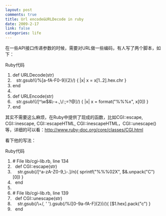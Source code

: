 ```yaml
--- 
layout: post
comments: true
title: Url encode&URLDecode in ruby
date: 2009-2-17
link: false
categories: life
---
```

<p>在一些API接口传递参数的时候，需要对URL做一些编码，有人写了两个脚本，如下：</p>
<p>
<div class="codeText">
<div class="codeHead">Ruby代码</div>
<ol start="1" class="dp-rb">
    <li class="alt"><span><span class="keyword">def</span><span>&nbsp;URLDecode(str)&nbsp;&nbsp;</span></span></li>
    <li class=""><span>&nbsp;&nbsp;&nbsp;str.gsub!(/%[a-fA-F0-9]{2}/)&nbsp;{&nbsp;|x|&nbsp;x&nbsp;=&nbsp;x[1..2].hex.chr&nbsp;}&nbsp;&nbsp;</span></li>
    <li class="alt"><span><span class="keyword">end</span><span>&nbsp;&nbsp;</span></span></li>
    <li class=""><span>&nbsp;&nbsp;&nbsp;</span></li>
    <li class="alt"><span><span class="keyword">def</span><span>&nbsp;URLEncode(str)&nbsp;&nbsp;</span></span></li>
    <li class=""><span>&nbsp;&nbsp;&nbsp;str.gsub!(/[^\w$&amp;\-+.,\/:;=?@]/)&nbsp;{&nbsp;|x|&nbsp;x&nbsp;=&nbsp;format(<span class="string">&quot;%%%x&quot;</span><span>,&nbsp;x[0])&nbsp;}&nbsp;&nbsp;</span></span></li>
    <li class="alt"><span><span class="keyword">end</span><span>&nbsp;&nbsp;</span></span></li>
</ol>
</div>
其实不需要这么麻烦，在Ruby中提供了现成的函数，比如CGI::escape, CGI::inescape, CGI::escapeHTML, CGI::inescapeHTML，CGI::unescape()等，详细的可以看：<a href="http://www.ruby-doc.org/core/classes/CGI.html">http://www.ruby-doc.org/core/classes/CGI.html</a></p>
<p>看下他的写法：</p>
<p>
<div class="codeText">
<div class="codeHead">Ruby代码</div>
<ol start="1" class="dp-rb">
    <li class="alt"><span><span class="comment">#&nbsp;File&nbsp;lib/cgi-lib.rb,&nbsp;line&nbsp;134</span><span>&nbsp;&nbsp;</span></span></li>
    <li class=""><span>&nbsp;&nbsp;<span class="keyword">def</span><span>&nbsp;CGI:</span><span class="symbol">:escape</span><span>(str)&nbsp;&nbsp;</span></span></li>
    <li class="alt"><span>&nbsp;&nbsp;&nbsp;&nbsp;str.gsub(/[^a-zA-Z0-9_\-.]/n){&nbsp;sprintf(<span class="string">&quot;%%%02X&quot;</span><span>,&nbsp;$&amp;.unpack(</span><span class="string">&quot;C&quot;</span><span>)[0])&nbsp;}&nbsp;&nbsp;</span></span></li>
    <li class=""><span>&nbsp;&nbsp;<span class="keyword">end</span><span>&nbsp;&nbsp;</span></span></li>
    <li class="alt"><span>&nbsp;&nbsp;</span></li>
    <li class=""><span><span class="comment">#&nbsp;File&nbsp;lib/cgi-lib.rb,&nbsp;line&nbsp;139</span><span>&nbsp;&nbsp;</span></span></li>
    <li class="alt"><span>&nbsp;&nbsp;<span class="keyword">def</span><span>&nbsp;CGI:</span><span class="symbol">:unescape</span><span>(str)&nbsp;&nbsp;</span></span></li>
    <li class=""><span>&nbsp;&nbsp;&nbsp;&nbsp;str.gsub(/\+/,&nbsp;<span class="string">'&nbsp;'</span><span>).gsub(/%([0-9a-fA-F]{2})/){&nbsp;[</span><span class="variable">$1</span><span>.hex].pack(</span><span class="string">&quot;c&quot;</span><span>)&nbsp;}&nbsp;&nbsp;</span></span></li>
    <li class="alt"><span>&nbsp;&nbsp;<span class="keyword">end</span><span>&nbsp;&nbsp;</span></span></li>
</ol>
</div>
</p>
<p>&nbsp;</p>
